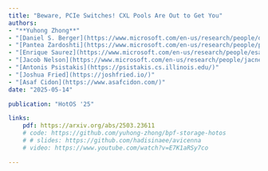 ```yaml
---
title: "Beware, PCIe Switches! CXL Pools Are Out to Get You"
authors:
- "**Yuhong Zhong**"
- "[Daniel S. Berger](https://www.microsoft.com/en-us/research/people/daberg/)"
- "[Pantea Zardoshti](https://www.microsoft.com/en-us/research/people/pzardoshti/)"
- "[Enrique Saurez](https://www.microsoft.com/en-us/research/people/esaurez/)"
- "[Jacob Nelson](https://www.microsoft.com/en-us/research/people/jacnels/)"
- "[Antonis Psistakis](https://psistakis.cs.illinois.edu/)"
- "[Joshua Fried](https://joshfried.io/)"
- "[Asaf Cidon](https://www.asafcidon.com/)"
date: "2025-05-14"

publication: "HotOS '25"

links:
    pdf: https://arxiv.org/abs/2503.23611
    # code: https://github.com/yuhong-zhong/bpf-storage-hotos
    # # slides: https://github.com/hadisinaee/avicenna
    # video: https://www.youtube.com/watch?v=E7K1aRSy7co

---
```


